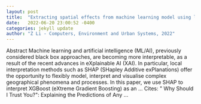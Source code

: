 ```yaml
---
layout: post
title:  "Extracting spatial effects from machine learning model using local interpretation method: An example of SHAP and XGBoost"
date:   2022-06-20 23:00:52 -0400
categories: jekyll update
author: "Z Li - Computers, Environment and Urban Systems, 2022"
---
```

Abstract Machine learning and artificial intelligence (ML/AI), previously considered black box approaches, are becoming more interpretable, as a result of the recent advances in eXplainable AI (XAI). In particular, local interpretation methods such as SHAP (SHapley Additive exPlanations) offer the opportunity to flexibly model, interpret and visualise complex geographical phenomena and processes. In this paper, we use SHAP to interpret XGBoost (eXtreme Gradient Boosting) as an …
Cites: ‪" Why Should I Trust You?": Explaining the Predictions of Any …‬  